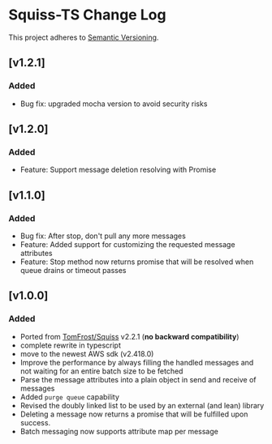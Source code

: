 # Squiss-TS Change Log
This project adheres to [Semantic Versioning](http://semver.org/).

## [v1.2.1]
### Added
- Bug fix: upgraded mocha version to avoid security risks

## [v1.2.0]
### Added
- Feature: Support message deletion resolving with Promise

## [v1.1.0]
### Added
- Bug fix: After stop, don't pull any more messages
- Feature: Added support for customizing the requested message attributes
- Feature: Stop method now returns promise that will be resolved when queue drains or timeout passes

## [v1.0.0]
### Added
- Ported from [TomFrost/Squiss](https://www.github.com/TomFrost/Squiss) v2.2.1 (__no backward compatibility__)
- complete rewrite in typescript
- move to the newest AWS sdk (v2.418.0)
- Improve the performance by always filling the handled messages and not waiting for an entire batch size to be fetched
- Parse the message attributes into a plain object in send and receive of messages
- Added `purge queue` capability
- Revised the doubly linked list to be used by an external (and lean) library
- Deleting a message now returns a promise that will be fulfilled upon success.
- Batch messaging now supports attribute map per message
